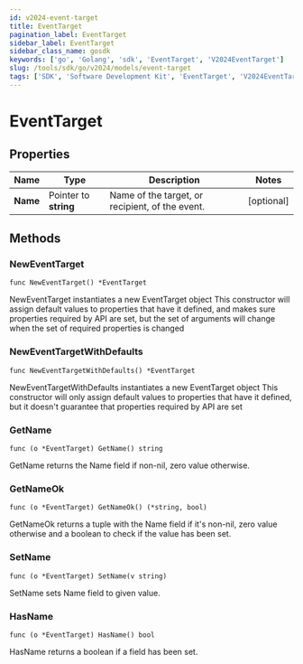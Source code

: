 ```yaml
---
id: v2024-event-target
title: EventTarget
pagination_label: EventTarget
sidebar_label: EventTarget
sidebar_class_name: gosdk
keywords: ['go', 'Golang', 'sdk', 'EventTarget', 'V2024EventTarget']
slug: /tools/sdk/go/v2024/models/event-target
tags: ['SDK', 'Software Development Kit', 'EventTarget', 'V2024EventTarget']
---
```


# EventTarget

## Properties

| Name | Type | Description | Notes |
| --- | --- | --- | --- |
| **Name** | Pointer to **string** | Name of the target, or recipient, of the event. | [optional] |

## Methods

### NewEventTarget

`func NewEventTarget() *EventTarget`

NewEventTarget instantiates a new EventTarget object This constructor will assign default values to properties that have it defined, and makes sure properties required by API are set, but the set of arguments will change when the set of required properties is changed

### NewEventTargetWithDefaults

`func NewEventTargetWithDefaults() *EventTarget`

NewEventTargetWithDefaults instantiates a new EventTarget object This constructor will only assign default values to properties that have it defined, but it doesn't guarantee that properties required by API are set

### GetName

`func (o *EventTarget) GetName() string`

GetName returns the Name field if non-nil, zero value otherwise.

### GetNameOk

`func (o *EventTarget) GetNameOk() (*string, bool)`

GetNameOk returns a tuple with the Name field if it's non-nil, zero value otherwise and a boolean to check if the value has been set.

### SetName

`func (o *EventTarget) SetName(v string)`

SetName sets Name field to given value.

### HasName

`func (o *EventTarget) HasName() bool`

HasName returns a boolean if a field has been set.
